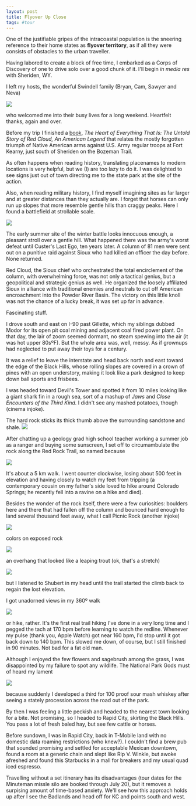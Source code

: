 ```yaml
---
layout: post
title: Flyover Up Close
tags: #tour
--- 
```


One of the justifiable gripes of the intracoastal population is the sneering reference to their home states as **flyover territory**, as if all they were consists of obstacles to the urban traveller.

Having labored to create a block of free time, I embarked as a Corps of Discovery of one to drive solo over a good chunk of it. I'll begin *in media res* with Sheriden, WY.

I left my hosts, the wonderful Swindell family (Bryan, Cam, Sawyer and Neva)

![](https://tuva.s3.amazonaws.com/2016-06-28-Swindells.jpg)

who welcomed me into their busy lives for a long weekend. Heartfelt thanks, again and over.

Before my trip I finished a [book], *The Heart of Everything That Is: The Untold Story of Red Cloud, An American Legend* that relates the mostly forgotten triumph of Native American arms against U.S. Army regular troops at Fort Kearny, just south of Sheriden on the Bozeman Trail.

As often happens when reading history, translating placenames to modern locations is very helpful, but we (I) are too lazy to do it. I was delighted to see signs just out of town directing me to the state park at the site of the action.

Also, when reading military history, I find myself imagining sites as far larger and at greater distances than they actually are. I forget that horses can only run up slopes that more resemble gentle hills than craggy peaks. Here I found a battlefield at strollable scale.

![](https://tuva.s3.amazonaws.com/2016-06-28-RedCloud.jpg)

The early summer site of the winter battle looks innocuous enough, a pleasant stroll over a gentle hill. What happened there was the army's worst defeat until Custer's Last Ego, ten years later. A column of 81 men were sent out on a punitive raid against Sioux who had killed an officer the day before. None returned.

Red Cloud, the Sioux chief who orchestrated the total encirclement of the column, with overwhelming force, was not only a tactical genius, but a geopolitical and strategic genius as well. He organized the loosely affiliated Sioux in alliance with traditional enemies and neutrals to cut off American encroachment into the Powder River Basin. The victory on this little knoll was not the chance of a lucky break, it was set up far in advance.

Fascinating stuff.

I drove south and east on I-90 past Gillette, which my siblings dubbed Modor for its open pit coal mining and adjacent coal fired power plant. On that day, the lair of zoom seemed dormant, no steam spewing into the air (it was hot upper 80sºF). But the whole area was, well, messy. As if grownups had neglected to put away their toys for a century.

It was a relief to leave the interstate and head back north and east toward the edge of the Black Hills, whose rolling slopes are covered in a crown of pines with an open understory, making it look like a park designed to keep down ball sports and frisbees.

I was headed toward Devil's Tower and spotted it from 10 miles looking like a giant shark fin in a rough sea, sort of a mashup of *Jaws* and *Close Encounters of the Third Kind.* I didn't see any mashed potatoes, though (cinema injoke).

The hard rock sticks its thick thumb above the surrounding sandstone and shale.
![](https://tuva.s3.amazonaws.com/2016-06-28-DevilsTower.jpg)

After chatting up a geology grad high school teacher working a summer job as a ranger and buying some sunscreen, I set off to circumambulate the rock along the Red Rock Trail, so named because 

![](https://tuva.s3.amazonaws.com/2016-06-28-RedRock.jpg)

It's about a 5 km walk. I went counter clockwise, losing about 500 feet in elevation and having closely to watch my feet from tripping (a contemporary cousin on my father's side loved to hike around Colorado Springs; he recently fell into a ravine on a hike and died). 

Besides the wonder of the rock itself, there were a few curiosities: boulders here and there that had fallen off the column and bounced hard enough to land several thousand feet away, what I call Picnic Rock (another injoke)

![](https://tuva.s3.amazonaws.com/2016-06-28-PicnicRock.jpg)

colors on exposed rock

![](https://tuva.s3.amazonaws.com/2016-06-28-Lichen.jpg)

an overhang that looked like a leaping trout (ok, that's a stretch)

![](https://tuva.s3.amazonaws.com/2016-06-28-TheTrout.jpg)

but I listened to Shubert in my head until the trail started the climb back to regain the lost elevation.

I got unadorned views in my 360º walk

![](https://tuva.s3.amazonaws.com/2016-06-28-Unadorned.jpg)

or hike, rather. It's the first real trail hiking I've done in a very long time and I pegged the tach at 170 bpm before learning to watch the redline. Whenever my pulse (thank you, Apple Watch) got near 160 bpm, I'd stop until it got back down to 140 bpm. This slowed me down, of course, but I still finished in 90 minutes. Not bad for a fat old man.

Although I enjoyed the few flowers and sagebrush among the grass, I was disappointed by my failure to spot any wildlife. The National Park Gods must of heard my lament

![](https://tuva.s3.amazonaws.com/2016-06-28-100proof.jpg)

because suddenly I developed a third for 100 proof sour mash whiskey after seeing a stately procession across the road out of the park.

By then I was feeling a little peckish and headed to the nearest town looking for a bite. Not promising, so I headed to Rapid City, skirting the Black Hills. You pass a lot of fresh baled hay, but see few cattle or horses. 

Before sundown, I was in Rapid City, back in T-Mobile land with no domestic data roaming restrictions (who knew?). I couldn't find a brew pub that sounded promising and settled for acceptable Mexican downtown, found a room at a generic chain and slept like Rip V. Winkle, but awoke afreshed and found this Starbucks in a mall for breakers and my usual quad iced espresso. 

Travelling without a set itinerary has its disadvantages (tour dates for the Minuteman missle silo are booked through July 20), but it removes a surpising amount of time-based anxiety. We'll see how this approach holds up after I see the Badlands and head off for KC and points south and west.











[recipe]: http://tuva.s3.amazonaws.com/2015-11-11-filters.pdf
[book]: http://amzn.to/2tphXPR
